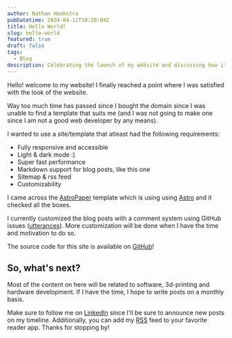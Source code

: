 ```yaml
---
author: Nathan Hoekstra
pubDatetime: 2024-04-11T18:20:04Z
title: Hello World!
slug: hello-world
featured: true
draft: false
tags:
  - Blog
description: Celebrating the launch of my website and discussing how it came to be.
---
```


Hello! welcome to my website! I finally reached a point where I was satisfied with the look of the website.

Way too much time has passed since I bought the domain since I was unable to find a template that suits me (and I was not going to make one since I am not a good web developer by any means).

I wanted to use a site/template that atleast had the following requirements:

- Fully responsive and accessible
- Light & dark mode :)
- Super fast performance
- Markdown support for blog posts, like this one
- Sitemap & rss feed
- Customizability

I came across the [AstroPaper](https://github.com/satnaing/astro-paper) template which is using using [Astro](https://astro.build/) and it checked all the boxes.

I currently customized the blog posts with a comment system using GitHub issues ([utterances](https://utteranc.es/)). More customization will be done when I have the time and motivation to do so.

The source code for this site is available on [GitHub](https://github.com/NathanHoekstra/nathanhoekstra.nl)!

## So, what's next?

Most of the content on here will be related to software, 3d-printing and hardware development. If I have the time, I hope to write posts on a monthly basis.

Make sure to follow me on [LinkedIn](https://www.linkedin.com/in/nathanhoekstra/) since I'll be sure to announce new posts on my timeline. Additionally, you can add my [RSS](https://nathanhoekstra.nl/rss.xml) feed to your favorite reader app. Thanks for stopping by!
